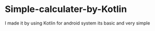 # Simple-calculater-by-Kotlin
I made it by using Kotlin for android system
its basic and very simple
